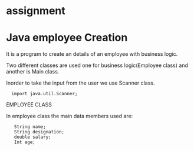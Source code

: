 # assignment
# Java employee Creation
It is a program to create an details of an employee with business logic.

Two different classes are used one for business logic(Employee class) and another is Main class.

Inorder to take the input from the user we use Scanner class.

      import java.util.Scanner;

EMPLOYEE CLASS

In employee class the main data members used are:

       String name;
       String designation; 
       double salary; 
       Int age;


